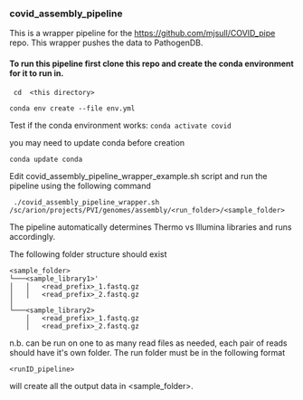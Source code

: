 ### covid_assembly_pipeline

This is a wrapper pipeline for the https://github.com/mjsull/COVID_pipe repo. This wrapper pushes the data to PathogenDB.

#### To run this pipeline first clone this repo and create the conda environment for it to run in.

``` cd  <this directory>```

```conda env create --file env.yml```

Test if the conda environment works:
```conda activate covid``` 

you may need to update conda before creation

```conda update conda```

Edit covid_assembly_pipeline_wrapper_example.sh script and run the pipeline using the following command

``` ./covid_assembly_pipeline_wrapper.sh /sc/arion/projects/PVI/genomes/assembly/<run_folder>/<sample_folder>```

The pipeline automatically determines Thermo vs Illumina libraries and runs accordingly.


The following folder structure should exist
 
```
<sample_folder>
└───<sample_library1>'
│   │   <read_prefix>_1.fastq.gz
│   │   <read_prefix>_2.fastq.gz
│
└───<sample_library2>
    │   <read_prefix>_1.fastq.gz
    │   <read_prefix>_2.fastq.gz
```

n.b. can be run on one to as many read files as needed, each pair of reads should have it's own folder. The run folder must be in the following format
```
<runID_pipeline>
```

will create all the output data in <sample_folder>.



